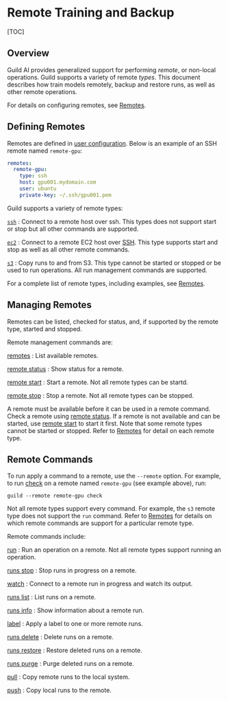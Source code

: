 # Remote Training and Backup

[TOC]

## Overview

Guild AI provides generalized support for performing *remote*, or
non-local operations. Guild supports a variety of remote *types*. This
document describes how train models remotely, backup and restore runs,
as well as other remote operations.

For details on configuring remotes, see [Remotes](ref:remotes).

## Defining Remotes

Remotes are defined in [user configuration](ref:user-config). Below is
an example of an SSH remote named `remote-gpu`:

``` yaml
remotes:
  remote-gpu:
    type: ssh
    host: gpu001.mydomain.com
    user: ubuntu
    private-key: ~/.ssh/gpu001.pem
```

Guild supports a variety of remote types:

[`ssh`](../reference/remotes.md#ssh)
: Connect to a remote host over ssh. This types does not support start
  or stop but all other commands are supported.

[`ec2`](../reference/remotes.md#ec2)
: Connect to a remote EC2 host over [SSH](term:ssh). This type
  supports start and stop as well as all other remote commands.

[`s3`](../reference/remotes.md#s3)
: Copy runs to and from S3. This type cannot be started or stopped or
  be used to run operations. All run management commands are
  supported.

For a complete list of remote types, including examples, see
[Remotes](ref:remotes).

## Managing Remotes

Remotes can be listed, checked for status, and, if supported by the
remote type, started and stopped.

Remote management commands are:

[remotes](cmd:remotes)
: List available remotes.

[remote status](cmd:remote-status)
: Show status for a remote.

[remote start](cmd:remote-start)
: Start a remote. Not all remote types can be startd.

[remote stop](cmd:remote-start)
: Stop a remote. Not all remote types can be stopped.

A remote must be available before it can be used in a remote
command. Check a remote using [remote status](cmd:remote-status). If a
remote is not available and can be started, use [remote
start](cmd:remote-start) to start it first. Note that some remote
types cannot be started or stopped. Refer to [Remotes](ref:remotes)
for detail on each remote type.

## Remote Commands

To run apply a command to a remote, use the `--remote` option. For
example, to run [check](cmd:check) on a remote named `remote-gpu` (see
example above), run:

``` command
guild --remote remote-gpu check
```

Not all remote types support every command. For example, the `s3`
remote type does not support the `run` command. Refer to
[Remotes](ref:remotes) for details on which remote commands are
support for a particular remote type.

Remote commands include:

[run](cmd:run)
: Run an operation on a remote. Not all remote types support running
  an operation.

[runs stop](cmd:runs-stop)
: Stop runs in progress on a remote.

[watch](cmd:watch)
: Connect to a remote run in progress and watch its output.

[runs list](cmd:runs-list)
: List runs on a remote.

[runs info](cmd:runs-info)
: Show information about a remote run.

[label](cmd:label)
: Apply a label to one or more remote runs.

[runs delete](cmd:runs-delete)
: Delete runs on a remote.

[runs restore](cmd:runs-restire)
: Restore deleted runs on a remote.

[runs purge](cmd:runs-purge)
: Purge deleted runs on a remote.

[pull](cmd:pull)
: Copy remote runs to the local system.

[push](cmd:push)
: Copy local runs to the remote.
